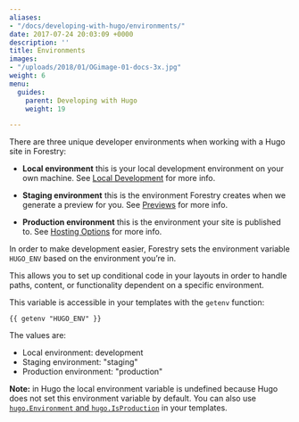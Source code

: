 ```yaml
---
aliases:
- "/docs/developing-with-hugo/environments/"
date: 2017-07-24 20:03:09 +0000
description: ''
title: Environments
images:
- "/uploads/2018/01/OGimage-01-docs-3x.jpg"
weight: 6
menu:
  guides:
    parent: Developing with Hugo
    weight: 19

---
```

There are three unique developer environments when working with a Hugo site in Forestry:

* **Local environment** this is your local development environment on your own machine. See [Local Development](/docs/guides/developing-with-hugo/local-development) for more info.

* **Staging environment** this is the environment Forestry creates when we generate a preview for you. See [Previews](/docs/editing/previews) for more info.

* **Production environment** this is the environment your site is published to. See [Hosting Options](/docs/hosting) for more info.

In order to make development easier, Forestry sets the environment variable `HUGO_ENV` based on the environment you’re in.

This allows you to set up conditional code in your layouts in order to handle paths, content, or functionality dependent on a specific environment.

This variable is accessible in your templates with the `getenv` function:

```go-html-template
{{ getenv "HUGO_ENV" }}
```

The values are:

- Local environment: development
- Staging environment: "staging"
- Production environment: "production"

**Note:** in Hugo the local environment variable is undefined because Hugo does not set this environment variable by default. You can also use [`hugo.Environment` and `hugo.IsProduction`](https://gohugo.io/functions/hugo/) in your templates.
